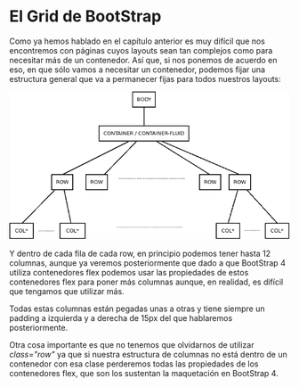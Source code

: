 
# El Grid de BootStrap

Como ya hemos hablado en el capítulo anterior es muy difícil que nos encontremos con páginas cuyos layouts sean tan complejos como para necesitar más de un contenedor. Así que, si nos ponemos de acuerdo en eso, en que sólo vamos a necesitar un contenedor, podemos fijar una estructura general que va a permanecer fijas para todos nuestros layouts:

![árbol DOM en BootStrap 4](dom_tree.png)

Y dentro de cada fila de cada row, en principio podemos tener hasta 12 columnas, aunque ya veremos posteriormente que dado a que BootStrap 4 utiliza contenedores flex podemos usar las propiedades de estos contenedores flex para poner más columnas aunque, en realidad, es difícil que tengamos que utilizar más.

Todas estas columnas están pegadas unas a otras y tiene siempre un padding a izquierda y a derecha de 15px del que hablaremos posteriormente.

Otra cosa importante es que no tenemos que olvidarnos de utilizar *class="row"* ya que si nuestra estructura de columnas no está dentro de un contenedor con esa clase perderemos todas las propiedades de los contenedores flex, que son los sustentan la maquetación en BootStrap 4.
